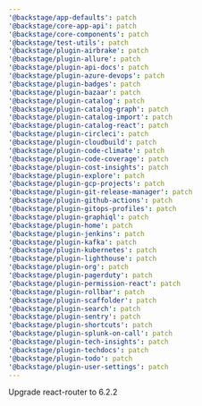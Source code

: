 ```yaml
---
'@backstage/app-defaults': patch
'@backstage/core-app-api': patch
'@backstage/core-components': patch
'@backstage/test-utils': patch
'@backstage/plugin-airbrake': patch
'@backstage/plugin-allure': patch
'@backstage/plugin-api-docs': patch
'@backstage/plugin-azure-devops': patch
'@backstage/plugin-badges': patch
'@backstage/plugin-bazaar': patch
'@backstage/plugin-catalog': patch
'@backstage/plugin-catalog-graph': patch
'@backstage/plugin-catalog-import': patch
'@backstage/plugin-catalog-react': patch
'@backstage/plugin-circleci': patch
'@backstage/plugin-cloudbuild': patch
'@backstage/plugin-code-climate': patch
'@backstage/plugin-code-coverage': patch
'@backstage/plugin-cost-insights': patch
'@backstage/plugin-explore': patch
'@backstage/plugin-gcp-projects': patch
'@backstage/plugin-git-release-manager': patch
'@backstage/plugin-github-actions': patch
'@backstage/plugin-gitops-profiles': patch
'@backstage/plugin-graphiql': patch
'@backstage/plugin-home': patch
'@backstage/plugin-jenkins': patch
'@backstage/plugin-kafka': patch
'@backstage/plugin-kubernetes': patch
'@backstage/plugin-lighthouse': patch
'@backstage/plugin-org': patch
'@backstage/plugin-pagerduty': patch
'@backstage/plugin-permission-react': patch
'@backstage/plugin-rollbar': patch
'@backstage/plugin-scaffolder': patch
'@backstage/plugin-search': patch
'@backstage/plugin-sentry': patch
'@backstage/plugin-shortcuts': patch
'@backstage/plugin-splunk-on-call': patch
'@backstage/plugin-tech-insights': patch
'@backstage/plugin-techdocs': patch
'@backstage/plugin-todo': patch
'@backstage/plugin-user-settings': patch
---
```


Upgrade react-router to 6.2.2
